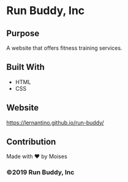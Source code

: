# Run Buddy, Inc

## Purpose
A website that offers fitness training services. 

## Built With
* HTML
* CSS

## Website
https://lernantino.github.io/run-buddy/

## Contribution

Made with ❤️ by Moises

### ©️2019 Run Buddy, Inc 

